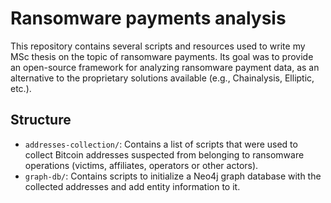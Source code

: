 # Ransomware payments analysis

This repository contains several scripts and resources used to write my MSc thesis on the topic of ransomware payments. Its goal was to provide an open-source framework for analyzing ransomware payment data, as an alternative to the proprietary solutions available (e.g., Chainalysis, Elliptic, etc.).

## Structure

- `addresses-collection/`: Contains a list of scripts that were used to collect Bitcoin addresses suspected from belonging to ransomware operations (victims, affiliates, operators or other actors).
- `graph-db/`: Contains scripts to initialize a Neo4j graph database with the collected addresses and add entity information to it.
